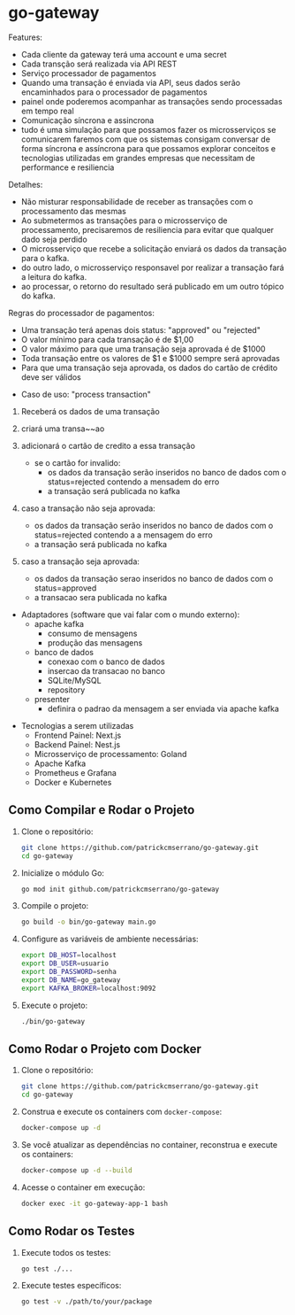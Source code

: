 # go-gateway

Features:

- Cada cliente da gateway terá uma account e uma secret
- Cada transção será realizada via API REST
- Serviço processador de pagamentos
- Quando uma transação é enviada via API, seus dados serão encaminhados para o processador de pagamentos
- painel onde poderemos acompanhar as transações sendo processadas em tempo real
- Comunicação síncrona e assincrona
- tudo é uma simulação para que possamos fazer os microsserviços se comunicarem
  faremos com que os sistemas consigam conversar de forma síncrona e assíncrona para que possamos explorar conceitos e
  tecnologias utilizadas em grandes empresas que necessitam de performance e resiliencia

Detalhes:

- Não misturar responsabilidade de receber as transações com o processamento das mesmas
- Ao submetermos as transações para o microsserviço de processamento, precisaremos de resiliencia para evitar que
  qualquer dado seja perdido
- O microsserviço que recebe a solicitação enviará os dados da transação para o kafka.
- do outro lado, o microsserviço responsavel por realizar a transação fará a leitura do kafka.
- ao processar, o retorno do resultado será publicado em um outro tópico do kafka.

Regras do processador de pagamentos:

- Uma transação terá apenas dois status: "approved" ou "rejected"
- O valor mínimo para cada transação é de $1,00
- O valor máximo para que uma transação seja aprovada é de $1000
- Toda transação entre os valores de $1 e $1000 sempre será aprovadas
- Para que uma transação seja aprovada, os dados do cartão de crédito deve ser válidos

* Caso de uso: "process transaction"

1. Receberá os dados de uma transação
2. criará uma transa~~ao
3. adicionará o cartão de credito a essa transação
    - se o cartão for invalido:
        - os dados da transação serão inseridos no banco de dados com o status=rejected contendo a mensadem do erro
        - a transação será publicada no kafka

4. caso a transação não seja aprovada:
    - os dados da transação serão inseridos no banco de dados com o status=rejected contendo a a mensagem do erro
    - a transação será publicada no kafka

5. caso a transação seja aprovada:
    - os dados da transação serao inseridos no banco de dados com o status=approved
    - a transacao sera publicada no kafka

* Adaptadores (software que vai falar com o mundo externo):
    - apache kafka
        - consumo de mensagens
        - produção das mensagens
    - banco de dados
        - conexao com o banco de dados
        - insercao da transacao no banco
        - SQLite/MySQL
        - repository
    - presenter
        - definira o padrao da mensagem a ser enviada via apache kafka

- Tecnologias a serem utilizadas
  - Frontend Painel: Next.js
  - Backend Painel: Nest.js
  - Microsserviço de processamento: Goland 
  - Apache Kafka
  - Prometheus e Grafana
  - Docker e Kubernetes

## Como Compilar e Rodar o Projeto

1. Clone o repositório:
   ```sh
   git clone https://github.com/patrickcmserrano/go-gateway.git
   cd go-gateway
   ```

2. Inicialize o módulo Go:
   ```sh
   go mod init github.com/patrickcmserrano/go-gateway
   ```

3. Compile o projeto:
   ```sh
   go build -o bin/go-gateway main.go
   ```

4. Configure as variáveis de ambiente necessárias:
   ```sh
   export DB_HOST=localhost
   export DB_USER=usuario
   export DB_PASSWORD=senha
   export DB_NAME=go_gateway
   export KAFKA_BROKER=localhost:9092
   ```

5. Execute o projeto:
   ```sh
   ./bin/go-gateway
   ```

## Como Rodar o Projeto com Docker

1. Clone o repositório:
   ```sh
   git clone https://github.com/patrickcmserrano/go-gateway.git
   cd go-gateway
   ```

2. Construa e execute os containers com `docker-compose`:
   ```sh
   docker-compose up -d
   ```

3. Se você atualizar as dependências no container, reconstrua e execute os containers:
   ```sh
   docker-compose up -d --build
   ```

4. Acesse o container em execução:
   ```sh
   docker exec -it go-gateway-app-1 bash
   ```

## Como Rodar os Testes

1. Execute todos os testes:
   ```sh
   go test ./...
   ```

2. Execute testes específicos:
   ```sh
   go test -v ./path/to/your/package
   ```

